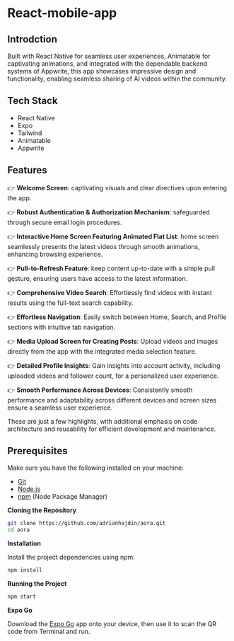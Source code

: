 # React-mobile-app

## Introdction

Built with React Native for seamless user experiences, Animatable for captivating animations, and integrated with the dependable backend systems of Appwrite, 
this app showcases impressive design and functionality, enabling seamless sharing of AI videos within the community.

## Tech Stack

- React Native
- Expo
- Tailwind
- Animatable
- Appwrite

## Features

👉 **Welcome Screen**: captivating visuals and clear directives upon entering the app.

👉 **Robust Authentication & Authorization Mechanism**: safeguarded through secure email login procedures.

👉 **Interactive Home Screen Featuring Animated Flat List**: home screen seamlessly presents the latest videos through smooth animations, enhancing browsing experience.

👉 **Pull-to-Refresh Feature**: keep content up-to-date with a simple pull gesture, ensuring users have access to the latest information.

👉 **Comprehensive Video Search**: Effortlessly find videos with instant results using the full-text search capability.

👉 **Effortless Navigation**: Easily switch between Home, Search, and Profile sections with intuitive tab navigation.

👉 **Media Upload Screen for Creating Posts**: Upload videos and images directly from the app with the integrated media selection feature.

👉 **Detailed Profile Insights**: Gain insights into account activity, including uploaded videos and follower count, for a personalized user experience.

👉 **Smooth Performance Across Devices**: Consistently smooth performance and adaptability across different devices and screen sizes ensure a seamless user experience.

These are just a few highlights, with additional emphasis on code architecture and reusability for efficient development and maintenance.


## Prerequisites

Make sure you have the following installed on your machine:

- [Git](https://git-scm.com/)
- [Node.js](https://nodejs.org/en)
- [npm](https://www.npmjs.com/) (Node Package Manager)

**Cloning the Repository**

```bash
git clone https://github.com/adrianhajdin/aora.git
cd aora
```
**Installation**

Install the project dependencies using npm:

```bash
npm install
```

**Running the Project**

```bash
npm start
```

**Expo Go**

Download the [Expo Go](https://expo.dev/go) app onto your device, then use it to scan the QR code from Terminal and run.
